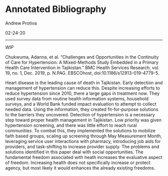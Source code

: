 # Annotated Bibliography

Andrew Protiva 

02-24-20

---

_WIP_

Chukwuma, Adanna, et al. “Challenges and Opportunities in the Continuity of Care for Hypertension: A Mixed-Methods Study Embedded in a Primary Health Care Intervention in Tajikistan.” BMC Health Services Research, vol. 19, no. 1, Dec. 2019, p. N.PAG. EBSCOhost, doi:10.1186/s12913-019-4779-5.

Heart disease is the leading cause of death in Tajikistan. Early detection and management of hypertension can reduce this. Despite increasing efforts to reduce hypertension since 2010, there a large gaps in treatment now. They used survey data from routine health information systems, household surveys, and a World Bank funded impact evaluation to attempt to collect needed data. Using the information, they created fit-for-purpose solutions to the barriers they uncovered. Detection of hypertension is a necessary step toward proper health management in Tajikistan. Low priority was given hypertension screening, and there was little effort to reach rural communities. To combat this, they implemented the solutions to mobilize faith based groups, scaling up screening through May Measurement Month, leveraging service user interactions with pharmacy, introducing job aids for providers, and task-shifting to increase provider supply. The problems and solutions identified in this paper deal with social opportunities. The fundamental freedom associated with heath increases the evaluative aspect of freedom. Increasing health does not specifically increase or protect agency, but most likely it would enhances the already existing freedoms. 
